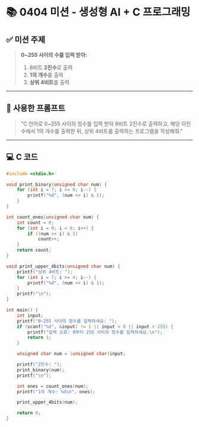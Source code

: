 # 📚 0404 미션 - 생성형 AI + C 프로그래밍

## ✅ 미션 주제

> **0~255 사이의 수를 입력 받아:**
>
> 1. 8비트 **2진수**로 출력  
> 2. **1의 개수**를 출력  
> 3. **상위 4비트**를 출력

---

## 💬 사용한 프롬프트

> "C 언어로 0~255 사이의 정수를 입력 받아 8비트 2진수로 출력하고, 해당 이진수에서 1의 개수를 출력한 뒤, 상위 4비트를 출력하는 프로그램을 작성해줘."

---

## 💻 C 코드

```c
#include <stdio.h>

void print_binary(unsigned char num) {
    for (int i = 7; i >= 0; i--) {
        printf("%d", (num >> i) & 1);
    }
}

int count_ones(unsigned char num) {
    int count = 0;
    for (int i = 0; i < 8; i++) {
        if ((num >> i) & 1)
            count++;
    }
    return count;
}

void print_upper_4bits(unsigned char num) {
    printf("상위 4비트: ");
    for (int i = 7; i >= 4; i--) {
        printf("%d", (num >> i) & 1);
    }
    printf("\n");
}

int main() {
    int input;
    printf("0~255 사이의 정수를 입력하세요: ");
    if (scanf("%d", &input) != 1 || input < 0 || input > 255) {
        printf("입력 오류: 0부터 255 사이의 정수를 입력하세요.\n");
        return 1;
    }

    unsigned char num = (unsigned char)input;

    printf("2진수: ");
    print_binary(num);
    printf("\n");

    int ones = count_ones(num);
    printf("1의 개수: %d\n", ones);

    print_upper_4bits(num);

    return 0;
}
